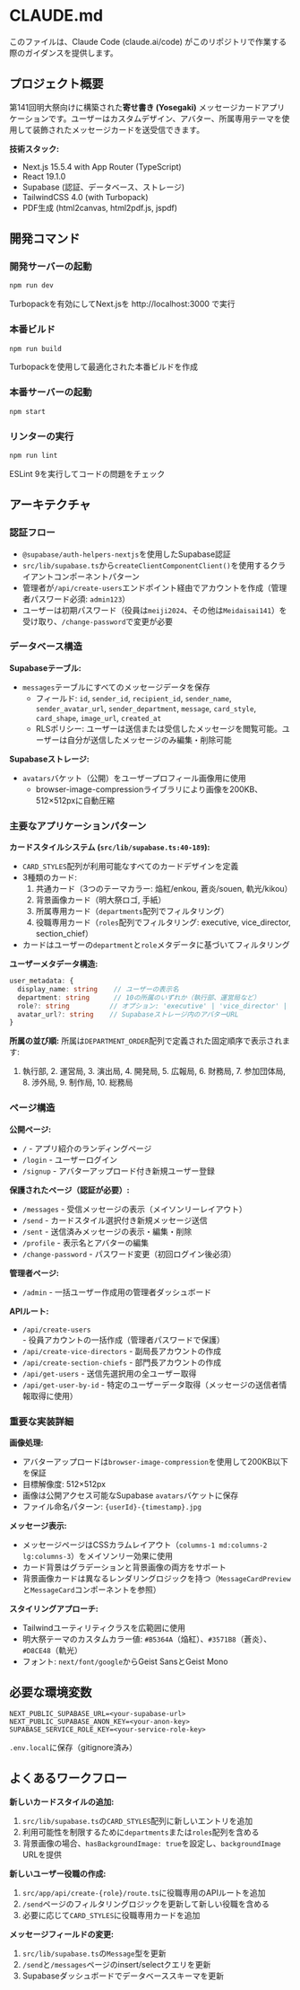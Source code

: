 # CLAUDE.md

このファイルは、Claude Code (claude.ai/code) がこのリポジトリで作業する際のガイダンスを提供します。

## プロジェクト概要

第141回明大祭向けに構築された**寄せ書き (Yosegaki)** メッセージカードアプリケーションです。ユーザーはカスタムデザイン、アバター、所属専用テーマを使用して装飾されたメッセージカードを送受信できます。

**技術スタック:**
- Next.js 15.5.4 with App Router (TypeScript)
- React 19.1.0
- Supabase (認証、データベース、ストレージ)
- TailwindCSS 4.0 (with Turbopack)
- PDF生成 (html2canvas, html2pdf.js, jspdf)

## 開発コマンド

### 開発サーバーの起動
```bash
npm run dev
```
Turbopackを有効にしてNext.jsを http://localhost:3000 で実行

### 本番ビルド
```bash
npm run build
```
Turbopackを使用して最適化された本番ビルドを作成

### 本番サーバーの起動
```bash
npm start
```

### リンターの実行
```bash
npm run lint
```
ESLint 9を実行してコードの問題をチェック

## アーキテクチャ

### 認証フロー
- `@supabase/auth-helpers-nextjs`を使用したSupabase認証
- `src/lib/supabase.ts`から`createClientComponentClient()`を使用するクライアントコンポーネントパターン
- 管理者が`/api/create-users`エンドポイント経由でアカウントを作成（管理者パスワード必須: `admin123`）
- ユーザーは初期パスワード（役員は`meiji2024`、その他は`Meidaisai141`）を受け取り、`/change-password`で変更が必要

### データベース構造

**Supabaseテーブル:**
- `messages`テーブルにすべてのメッセージデータを保存
  - フィールド: `id`, `sender_id`, `recipient_id`, `sender_name`, `sender_avatar_url`, `sender_department`, `message`, `card_style`, `card_shape`, `image_url`, `created_at`
  - RLSポリシー: ユーザーは送信または受信したメッセージを閲覧可能。ユーザーは自分が送信したメッセージのみ編集・削除可能

**Supabaseストレージ:**
- `avatars`バケット（公開）をユーザープロフィール画像用に使用
  - browser-image-compressionライブラリにより画像を200KB、512×512pxに自動圧縮

### 主要なアプリケーションパターン

**カードスタイルシステム (`src/lib/supabase.ts:40-189`):**
- `CARD_STYLES`配列が利用可能なすべてのカードデザインを定義
- 3種類のカード:
  1. 共通カード（3つのテーマカラー: 焔紅/enkou, 蒼炎/souen, 軌光/kikou）
  2. 背景画像カード（明大祭ロゴ, 手紙）
  3. 所属専用カード（`departments`配列でフィルタリング）
  4. 役職専用カード（`roles`配列でフィルタリング: executive, vice_director, section_chief）
- カードはユーザーの`department`と`role`メタデータに基づいてフィルタリング

**ユーザーメタデータ構造:**
```typescript
user_metadata: {
  display_name: string    // ユーザーの表示名
  department: string      // 10の所属のいずれか（執行部、運営局など）
  role?: string          // オプション: 'executive' | 'vice_director' | 'section_chief'
  avatar_url?: string    // Supabaseストレージ内のアバターURL
}
```

**所属の並び順:**
所属は`DEPARTMENT_ORDER`配列で定義された固定順序で表示されます:
1. 執行部, 2. 運営局, 3. 演出局, 4. 開発局, 5. 広報局, 6. 財務局, 7. 参加団体局, 8. 渉外局, 9. 制作局, 10. 総務局

### ページ構造

**公開ページ:**
- `/` - アプリ紹介のランディングページ
- `/login` - ユーザーログイン
- `/signup` - アバターアップロード付き新規ユーザー登録

**保護されたページ（認証が必要）:**
- `/messages` - 受信メッセージの表示（メイソンリーレイアウト）
- `/send` - カードスタイル選択付き新規メッセージ送信
- `/sent` - 送信済みメッセージの表示・編集・削除
- `/profile` - 表示名とアバターの編集
- `/change-password` - パスワード変更（初回ログイン後必須）

**管理者ページ:**
- `/admin` - 一括ユーザー作成用の管理者ダッシュボード

**APIルート:**
- `/api/create-users` - 役員アカウントの一括作成（管理者パスワードで保護）
- `/api/create-vice-directors` - 副局長アカウントの作成
- `/api/create-section-chiefs` - 部門長アカウントの作成
- `/api/get-users` - 送信先選択用の全ユーザー取得
- `/api/get-user-by-id` - 特定のユーザーデータ取得（メッセージの送信者情報取得に使用）

### 重要な実装詳細

**画像処理:**
- アバターアップロードは`browser-image-compression`を使用して200KB以下を保証
- 目標解像度: 512×512px
- 画像は公開アクセス可能なSupabase `avatars`バケットに保存
- ファイル命名パターン: `{userId}-{timestamp}.jpg`

**メッセージ表示:**
- メッセージページはCSSカラムレイアウト（`columns-1 md:columns-2 lg:columns-3`）をメイソンリー効果に使用
- カード背景はグラデーションと背景画像の両方をサポート
- 背景画像カードは異なるレンダリングロジックを持つ（`MessageCardPreview`と`MessageCard`コンポーネントを参照）

**スタイリングアプローチ:**
- Tailwindユーティリティクラスを広範囲に使用
- 明大祭テーマのカスタムカラー値: `#B5364A`（焔紅）、`#3571B8`（蒼炎）、`#D8CE48`（軌光）
- フォント: `next/font/google`からGeist SansとGeist Mono

## 必要な環境変数

```
NEXT_PUBLIC_SUPABASE_URL=<your-supabase-url>
NEXT_PUBLIC_SUPABASE_ANON_KEY=<your-anon-key>
SUPABASE_SERVICE_ROLE_KEY=<your-service-role-key>
```

`.env.local`に保存（gitignore済み）

## よくあるワークフロー

**新しいカードスタイルの追加:**
1. `src/lib/supabase.ts`の`CARD_STYLES`配列に新しいエントリを追加
2. 利用可能性を制限するために`departments`または`roles`配列を含める
3. 背景画像の場合、`hasBackgroundImage: true`を設定し、`backgroundImage` URLを提供

**新しいユーザー役職の作成:**
1. `src/app/api/create-{role}/route.ts`に役職専用のAPIルートを追加
2. `/send`ページのフィルタリングロジックを更新して新しい役職を含める
3. 必要に応じて`CARD_STYLES`に役職専用カードを追加

**メッセージフィールドの変更:**
1. `src/lib/supabase.ts`の`Message`型を更新
2. `/send`と`/messages`ページのinsert/selectクエリを更新
3. Supabaseダッシュボードでデータベーススキーマを更新
